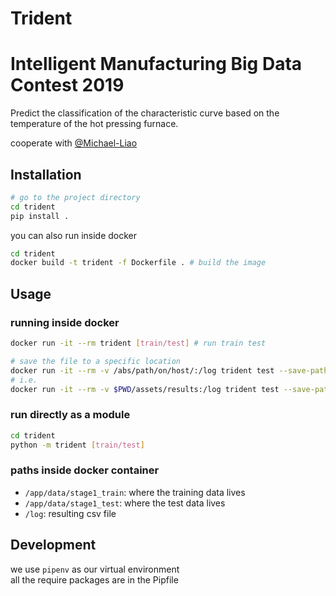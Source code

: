 # Trident
# Intelligent Manufacturing Big Data Contest 2019

Predict the classification of the characteristic curve based on the temperature of the hot pressing furnace.

cooperate with [@Michael-Liao](https://github.com/https://github.com/Michael-Liao)

## Installation
```bash
# go to the project directory
cd trident
pip install .
```
you can also run inside docker
```bash
cd trident
docker build -t trident -f Dockerfile . # build the image
```

## Usage

### running inside docker
```bash
docker run -it --rm trident [train/test] # run train test

# save the file to a specific location
docker run -it --rm -v /abs/path/on/host/:/log trident test --save-path /log
# i.e.
docker run -it --rm -v $PWD/assets/results:/log trident test --save-path /log
```
### run directly as a module
```bash
cd trident
python -m trident [train/test]
```
### paths inside docker container
* `/app/data/stage1_train`: where the training data lives
* `/app/data/stage1_test`: where the test data lives
* `/log`: resulting csv file

## Development
we use `pipenv` as our virtual environment  
all the require packages are in the Pipfile

